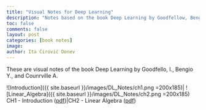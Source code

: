 ```yaml
---
title: "Visual Notes for Deep Learning"
description: "Notes based on the book Deep Learning by Goodfellow, Bengio, and Courville."
toc: false
comments: false
layout: post
categories: [book notes]
image: 
author: Ita Ćirović Donev
---
```


These are visual notes of the book Deep Learning by Goodfello, I., Bengio Y., and Counrville A.


![Introduction]({{ site.baseurl }}/images/DL_Notes/ch1.png =200x185)| ![Linear_Algebra]({{ site.baseurl }}/images/DL_Notes/ch2.png =200x185)
CH1 - Introduction ([pdf](https://github.com/itacdonev/ML-Stories/blob/master/docs/Chapter%201%20-%20Introduction.pdf))|CH2 - Linear Algebra ([pdf](https://github.com/itacdonev/ML-Stories/blob/master/docs/Chapter%202%20-%20Linear%20Algebra.pdf))